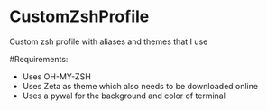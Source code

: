# CustomZshProfile
Custom zsh profile with aliases and themes that I use

#Requirements:

- Uses OH-MY-ZSH
- Uses Zeta as theme which also needs to be downloaded online
- Uses a pywal for the background and color of terminal

